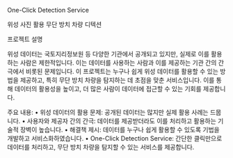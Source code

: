 One-Click Detection Service

위성 사진 활용 무단 방치 차량 디텍션

프로젝트 설명

위성 데이터는 국토지리정보원 등 다양한 기관에서 공개되고 있지만, 실제로 이를 활용하는 사람은 제한적입니다. 이는 데이터를 사용하는 사람과 이를 제공하는 기관 간의 간극에서 비롯된 문제입니다.
이 프로젝트는 누구나 쉽게 위성 데이터를 활용할 수 있는 방법을 제공하고, 특히 무단 방치 차량을 탐지하는 데 초점을 맞춘 서비스입니다. 이를 통해 데이터의 활용성을 높이고, 더 많은 사람이 데이터에 접근할 수 있는 기회를 제공합니다.

주요 내용:
	•	위성 데이터의 활용 문제: 공개된 데이터는 많지만 실제 활용 사례는 드뭅니다.
	•	사용자와 제공자 간의 간극: 데이터를 제공받더라도 이를 처리하고 활용하는 기술적 장벽이 높습니다.
	•	해결책 제시: 데이터를 누구나 쉽게 활용할 수 있도록 기법을 개발하고 서비스화하였습니다.
	•	One-Click Detection Service: 간단한 클릭만으로 데이터를 처리하고, 무단 방치 차량을 탐지할 수 있는 서비스를 제공합니다.
